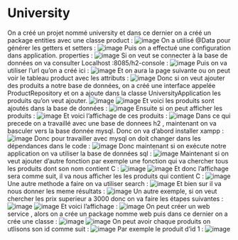 # University
On a créé un projet nommé university et dans ce dernier on a créé un package entities avec une classe product :
![image](https://github.com/baayaouiimane/TP2/assets/167249908/3d13c794-4589-48df-87fb-c25fb2febbb7)
On a utilisé @Data pour générer les getters et setters :
![image](https://github.com/baayaouiimane/TP2/assets/167249908/2cd9778d-159d-434c-b9f0-0559bbbee05e)
Puis on a effectué une configuration dans application. properties :
![image](https://github.com/baayaouiimane/TP2/assets/167249908/10c148ad-0806-4604-a880-d4ff8dd34cec)
Si on veut se connecter à la base de données on va consulter Localhost :8085/h2-console :
![image](https://github.com/baayaouiimane/TP2/assets/167249908/7414a874-1a6e-47a0-b6c1-b6dbd12630f3)
Puis on va utiliser l’url qu’on a créé ici :
![image](https://github.com/baayaouiimane/TP2/assets/167249908/ad00f84a-a297-4075-98c3-6f60f1ba4f93)
Et on aura la page suivante ou on peut voir le tableau product avec les attributs :
![image](https://github.com/baayaouiimane/TP2/assets/167249908/ce9ec717-1bca-4800-a7b1-3c460c07fbff)
Donc si on veut ajouter des produits a notre base de données, on a créé une interface appelée ProductRepository et on a ajoute dans la classe UniversityApplication les produits qu’on veut ajouter.
![image](https://github.com/baayaouiimane/TP2/assets/167249908/4bf9cbfd-c11e-4daf-875a-da8bebef9f5d)
![image](https://github.com/baayaouiimane/TP2/assets/167249908/8149fed4-70aa-4337-926c-5486794d0359)
 Et voici les produits sont ajoutés dans la base de données :
 ![image](https://github.com/baayaouiimane/TP2/assets/167249908/d4dfccb0-1ccc-4b4f-af5f-e4fae403e7d7)
 Ensuite si on peut afficher les produits :
 ![image](https://github.com/baayaouiimane/TP2/assets/167249908/3d21fa99-4778-442f-9a0a-02cdd826e310)
 Et voici l’affichage de ces produits :
 ![image](https://github.com/baayaouiimane/TP2/assets/167249908/f0ece784-feb7-44b9-8885-11c52f48440a)
 Dans ce qui precede on a travaillé avec une base de donnees h2 , maintenant on va basculer vers la base donnée  mysql. Donc on va d’abord installer xampp :
![image](https://github.com/baayaouiimane/TP2/assets/167249908/8211893a-7869-454c-a993-cb6c95465140)
Donc pour travailler avec mysql on doit changer dans les dépendances dans le code :
![image](https://github.com/baayaouiimane/TP2/assets/167249908/cd63aff1-1165-4fee-8910-dc0cf60945c5)
Donc maintenant si on exécute notre application on va utiliser la base de données sql :
![image](https://github.com/baayaouiimane/TP2/assets/167249908/aad33498-124f-4fac-8919-29b6d186a5e8)
Maintenant si on veut ajouter d’autre fonction par exemple une fonction qui va chercher tous les produits dont son nom contient C : 
![image](https://github.com/baayaouiimane/TP2/assets/167249908/b283f739-12d0-43ba-b6ca-7e297eb7452e)
![image](https://github.com/baayaouiimane/TP2/assets/167249908/8118d7aa-0eb7-442d-ae2a-2f7d2baf7085)
Et donc l’affichage sera comme suit, il va nous afficher les les produits qui contient C :
![image](https://github.com/baayaouiimane/TP2/assets/167249908/3878e817-31fe-41c2-80a3-5aa47ae71392)
Une autre methode a faire on va utiliser search :
![image](https://github.com/baayaouiimane/TP2/assets/167249908/7e6c9e6b-04e5-4ffd-bd6d-78ce8e73e3c3)
Et bien sur il va nous donner les meme résultats :
![image](https://github.com/baayaouiimane/TP2/assets/167249908/9dad9e4b-bd6f-406b-8980-706f0302082f)
Un autre exemple, si on veut chercher les prix superieur a 3000 donc on va faire les étapes suivantes :
![image](https://github.com/baayaouiimane/TP2/assets/167249908/b9e1af07-9447-44e9-b1bc-d30f8a4688b4)
![image](https://github.com/baayaouiimane/TP2/assets/167249908/076c646f-70b8-409d-92ed-479f246dc403)
Et voici l’affichage :
![image](https://github.com/baayaouiimane/TP2/assets/167249908/6a69963f-c132-481e-ad75-607de23623c7)
On peut créer un web service , alors on a crée un package nomme web puis dans ce dernier on a crée une classe :
![image](https://github.com/baayaouiimane/TP2/assets/167249908/b6444510-44a9-419c-8365-b18986f4b00c)
![image](https://github.com/baayaouiimane/TP2/assets/167249908/44f01533-a87e-410c-b9b8-206f2b2ddba1)
On peut avoir chaque produits on utlisons son id comme suit :
![image](https://github.com/baayaouiimane/TP2/assets/167249908/ae12f4da-6d19-4a85-abf7-79463533d25c)
Par exemple le produit d’id 1 :
![image](https://github.com/baayaouiimane/TP2/assets/167249908/88ddeb06-b7f4-4a17-918b-8ff31cd4cf24)













 
























 
























